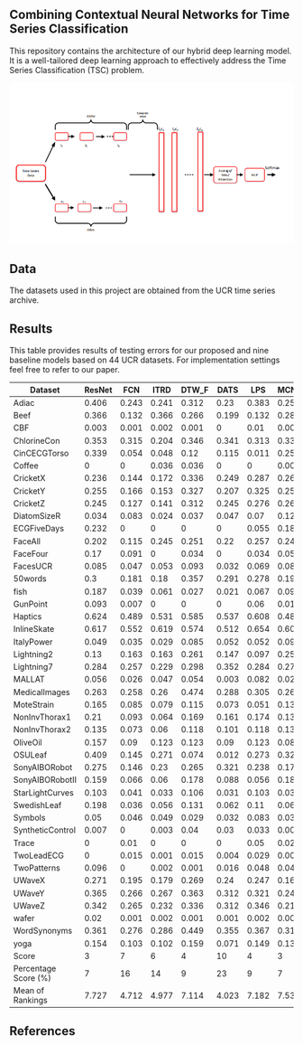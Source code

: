 ## Combining Contextual Neural Networks for Time Series Classification
This repository contains the architecture of our hybrid deep learning model. It is a well-tailored deep learning approach to effectively address the Time Series Classification (TSC) problem.

![pdf](./model2.png)

## Data
The datasets used in this project are obtained from the UCR time series archive.

## Results
This table provides results of testing errors for our proposed and nine baseline models based on 44 UCR datasets. For implementation
settings feel free to refer to our paper.

| Dataset              | ResNet | FCN   | ITRD  | DTW_F | DATS  | LPS   | MCNN  | NTSC  | TSCD  | CNTC  |
| -------------------- | ------ | ----- | ----- | ------ | ----- | ----- | ----- | ----- | ----- | ----- |
| Adiac                | 0.406  | 0.243 | 0.241 | 0.312  | 0.23  | 0.383 | 0.255 | 0.153 | 0.184 | 0.142 |
| Beef                 | 0.366  | 0.132 | 0.366 | 0.266  | 0.199 | 0.132 | 0.286 | 0.249 | 0.232 | 0.286 |
| CBF                  | 0.003  | 0.001 | 0.002 | 0.001  | 0     | 0.01  | 0.009 | 0     | 0.006 | 0     |
| ChlorineCon          | 0.353  | 0.315 | 0.204 | 0.346  | 0.341 | 0.313 | 0.337 | 0.158 | 0.173 | 0.022 |
| CinCECGTorso         | 0.339  | 0.054 | 0.048 | 0.12   | 0.115 | 0.011 | 0.252 | 0.177 | 0.219 | 0.204 |
| Coffee               | 0      | 0     | 0.036 | 0.036  | 0     | 0     | 0.004 | 0     | 0     | 0     |
| CricketX             | 0.236  | 0.144 | 0.172 | 0.336  | 0.249 | 0.287 | 0.268 | 0.175 | 0.169 | 0.185 |
| CricketY             | 0.255  | 0.166 | 0.153 | 0.327  | 0.207 | 0.325 | 0.258 | 0.207 | 0.194 | 0.2   |
| CricketZ             | 0.245  | 0.127 | 0.141 | 0.312  | 0.245 | 0.276 | 0.262 | 0.186 | 0.186 | 0.211 |
| DiatomSizeR          | 0.034  | 0.083 | 0.024 | 0.037  | 0.047 | 0.07  | 0.127 | 0.071 | 0.07  | 0.017 |
| ECGFiveDays          | 0.232  | 0     | 0     | 0      | 0     | 0.055 | 0.183 | 0.015 | 0.045 | 0.057 |
| FaceAll              | 0.202  | 0.115 | 0.245 | 0.251  | 0.22  | 0.257 | 0.244 | 0.081 | 0.176 | 0.192 |
| FaceFour             | 0.17   | 0.091 | 0     | 0.034  | 0     | 0.034 | 0.051 | 0.068 | 0.068 | 0.088 |
| FacesUCR             | 0.085  | 0.047 | 0.053 | 0.093  | 0.032 | 0.069 | 0.08  | 0.042 | 0.032 | 0.064 |
| 50words              | 0.3    | 0.181 | 0.18  | 0.357  | 0.291 | 0.278 | 0.199 | 0.311 | 0.263 | 0.12  |
| fish                 | 0.187  | 0.039 | 0.061 | 0.027  | 0.021 | 0.067 | 0.09  | 0.039 | 0.021 | 0.011 |
| GunPoint             | 0.093  | 0.007 | 0     | 0      | 0     | 0.06  | 0.011 | 0     | 0.007 | 0     |
| Haptics              | 0.624  | 0.489 | 0.531 | 0.585  | 0.537 | 0.608 | 0.489 | 0.45  | 0.496 | 0.415 |
| InlineSkate          | 0.617  | 0.552 | 0.619 | 0.574  | 0.512 | 0.654 | 0.604 | 0.59  | 0.434 | 0.451 |
| ItalyPower           | 0.049  | 0.035 | 0.029 | 0.085  | 0.052 | 0.052 | 0.095 | 0.029 | 0.039 | 0.037 |
| Lightning2           | 0.13   | 0.163 | 0.163 | 0.261  | 0.147 | 0.097 | 0.256 | 0.196 | 0.245 | 0.24  |
| Lightning7           | 0.284  | 0.257 | 0.229 | 0.298  | 0.352 | 0.284 | 0.272 | 0.147 | 0.174 | 0.143 |
| MALLAT               | 0.056  | 0.026 | 0.047 | 0.054  | 0.003 | 0.082 | 0.027 | 0.01  | 0.011 | 0.005 |
| MedicalImages        | 0.263  | 0.258 | 0.26  | 0.474  | 0.288 | 0.305 | 0.269 | 0.208 | 0.228 | 0.215 |
| MoteStrain           | 0.165  | 0.085 | 0.079 | 0.115  | 0.073 | 0.051 | 0.135 | 0.055 | 0.105 | 0.06  |
| NonInvThorax1        | 0.21   | 0.093 | 0.064 | 0.169  | 0.161 | 0.174 | 0.138 | 0.039 | 0.052 | 0.043 |
| NonInvThorax2        | 0.135  | 0.073 | 0.06  | 0.118  | 0.101 | 0.118 | 0.13  | 0.045 | 0.049 | 0.049 |
| OliveOil             | 0.157  | 0.09  | 0.123 | 0.123  | 0.09  | 0.123 | 0.08  | 0.157 | 0.123 | 0.037 |
| OSULeaf              | 0.409  | 0.145 | 0.271 | 0.074  | 0.012 | 0.273 | 0.329 | 0.012 | 0.021 | 0.018 |
| SonyAIBORobot        | 0.275  | 0.146 | 0.23  | 0.265  | 0.321 | 0.238 | 0.175 | 0.032 | 0.015 | 0.042 |
| SonyAIBORobotII      | 0.159  | 0.066 | 0.06  | 0.178  | 0.088 | 0.056 | 0.186 | 0.028 | 0.028 | 0.03  |
| StarLightCurves      | 0.103  | 0.041 | 0.033 | 0.106  | 0.031 | 0.103 | 0.032 | 0.043 | 0.039 | 0.048 |
| SwedishLeaf          | 0.198  | 0.036 | 0.056 | 0.131  | 0.062 | 0.11  | 0.065 | 0.024 | 0.032 | 0.039 |
| Symbols              | 0.05   | 0.046 | 0.049 | 0.029  | 0.032 | 0.083 | 0.034 | 0.038 | 0.128 | 0.102 |
| SyntheticControl     | 0.007  | 0     | 0.003 | 0.04   | 0.03  | 0.033 | 0.008 | 0.01  | 0     | 0     |
| Trace                | 0      | 0.01  | 0     | 0      | 0     | 0.05  | 0.02  | 0     | 0     | 0     |
| TwoLeadECG           | 0      | 0.015 | 0.001 | 0.015  | 0.004 | 0.029 | 0.001 | 0     | 0     | 0     |
| TwoPatterns          | 0.096  | 0     | 0.002 | 0.001  | 0.016 | 0.048 | 0.046 | 0.103 | 0     | 0     |
| UWaveX               | 0.271  | 0.195 | 0.179 | 0.269  | 0.24  | 0.247 | 0.163 | 0.245 | 0.212 | 0.181 |
| UWaveY               | 0.365  | 0.266 | 0.267 | 0.363  | 0.312 | 0.321 | 0.248 | 0.274 | 0.331 | 0.29  |
| UWaveZ               | 0.342  | 0.265 | 0.232 | 0.336  | 0.312 | 0.346 | 0.217 | 0.271 | 0.245 | 0.278 |
| wafer                | 0.02   | 0.001 | 0.002 | 0.001  | 0.001 | 0.002 | 0.004 | 0.003 | 0.003 | 0     |
| WordSynonyms         | 0.361  | 0.276 | 0.286 | 0.449  | 0.355 | 0.367 | 0.312 | 0.43  | 0.378 | 0.224 |
| yoga                 | 0.154  | 0.103 | 0.102 | 0.159  | 0.071 | 0.149 | 0.139 | 0.145 | 0.132 | 0.062 |
| Score                | 3      | 7     | 6     | 4      | 10    | 4     | 3     | 13    | 8     | 18    |
| Percentage Score (%) | 7      | 16    | 14    | 9      | 23    | 9     | 7     | 30    | 18    | 41    |
| Mean of Rankings     | 7.727  | 4.712 | 4.977 | 7.114  | 4.023 | 7.182 | 7.53  | 3.932 | 4.5   | 3.136 |

## References
[arbitrary case-insensitive reference text]: https://www.mozilla.org
